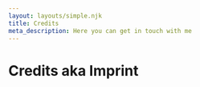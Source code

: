```yaml
---
layout: layouts/simple.njk
title: Credits
meta_description: Here you can get in touch with me
---
```

# Credits aka Imprint
